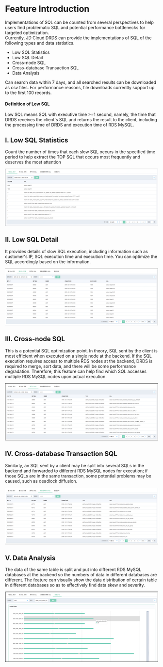 # Feature Introduction
Implementations of SQL can be counted from several perspectives to help users find problematic SQL and potential performance bottlenecks for targeted optimization. <br>
Currently, JD Cloud DRDS can provide the implementations of SQL of the following types and data statistics.
- Low SQL Statistics
- Low SQL Detail
- Cross-node SQL
- Cross-database Transaction SQL
- Data Analysis

Can search data within 7 days, and all searched results can be downloaded as csv files. For performance reasons, file downloads currently support up to the first 100 records.

#### Definition of Low SQL
Low SQL means SQL with executive time >=1 second, namely, the time that DRDS receives the client's SQL and returns the result to the client, including the processing time of DRDS and execution time of RDS MySQL.

## I. Low SQL Statistics
Count the number of times that each slow SQL occurs in the specified time period to help extract the TOP SQL that occurs most frequently and deserves the most attention

![慢SQL统计](../../../../../image/DRDS/slow-sql-summary.png)

## II. Low SQL Detail
It provides details of slow SQL execution, including information such as customer's IP, SQL execution time and execution time. You can optimize the SQL accordingly based on the information.

![慢SQL详情](../../../../../image/DRDS/slow-sql-detail.png)

## III. Cross-node SQL
This is a potential SQL optimization point. In theory, SQL sent by the client is most efficient when executed on a single node at the backend. If the SQL execution requires access to multiple RDS nodes at the backend, DRDS is required to merge, sort data, and there will be some performance degradation. Therefore, this feature can help find which SQL accesses multiple RDS MySQL nodes upon actual execution.

![跨节点SQL](../../../../../image/DRDS/sql-cross-nodes.png)

## IV. Cross-database Transaction SQL
Similarly, an SQL sent by a client may be split into several SQLs in the backend and forwarded to different RDS MySQL nodes for execution; if those SQLs are in the same transaction, some potential problems may be caused, such as deadlock diffusion.

![跨数据库事务SQL](../../../../../image/DRDS/sql-cross-transaction.png)

## V. Data Analysis
The data of the same table is split and put into different RDS MySQL databases at the backend so the numbers of data in different databases are different. The feature can visually show the data distribution of certain table in different databases so as to effectively find data skew and severity.
 
 ![数据分布](../../../../../image/DRDS/data-distribution.png)
